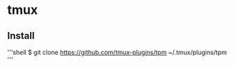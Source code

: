 # tmux

## Install
'''shell
$ git clone https://github.com/tmux-plugins/tpm ~/.tmux/plugins/tpm
'''


